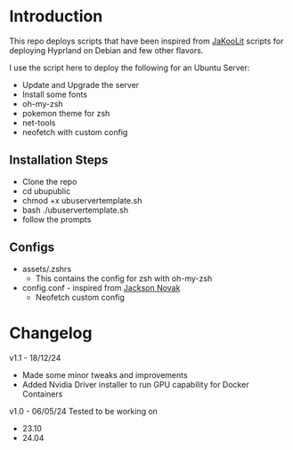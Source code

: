 # Introduction

This repo deploys scripts that have been inspired from [JaKooLit](https://github.com/JaKooLit/Debian-Hyprland) scripts for deploying Hyprland on Debian and few other flavors.

I use the script here to deploy the following for an Ubuntu Server:
- Update and Upgrade the server
- Install some fonts
- oh-my-zsh
- pokemon theme for zsh
- net-tools
- neofetch with custom config

## Installation Steps
- Clone the repo
- cd ubupublic
- chmod +x ubuservertemplate.sh
- bash ./ubuservertemplate.sh
- follow the prompts

## Configs
- assets/.zshrs
  - This contains the config for zsh with oh-my-zsh 
- config.conf - inspired from [Jackson Novak](https://gitlab.com/Oglo12/neofetch-config/-/blob/main/config.conf?ref_type=heads)
  - Neofetch custom config

# Changelog

v1.1 - 18/12/24
- Made some minor tweaks and improvements
- Added Nvidia Driver installer to run GPU capability for Docker Containers

v1.0 - 06/05/24
Tested to be working on
- 23.10
- 24.04